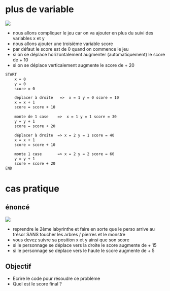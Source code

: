 # plus de variable 

![](https://user.oc-static.com/upload/2022/03/24/16481137434451_FR_4366701_ALGO_STATICS_P1C3-1.jpg)

- nous allons compliquer le jeu car on va ajouter en plus du suivi des variables x et y 
- nous allons ajouter une troisième variable score 
- par défaut le score est de 0 quand on commence le jeu
- si on se déplace horizontalement augmenter (automatiquement) le score de + 10
- si on se déplace verticalement augmente le score de + 20 


```txt
START
    x = 0
    y = 0
    score = 0 

    déplacer à droite   =>  x = 1 y = 0 score = 10 
    x = x + 1
    score = score + 10 
    
    monte de 1 case    =>  x = 1 y = 1 score = 30
    y = y + 1
    score = score + 20 
    
    déplacer à droite  => x = 2 y = 1 score = 40
    x = x + 1
    score = score + 10

    monte 1 case       => x = 2 y = 2 score = 60
    y = y + 1
    score = score + 20
END 
```

# cas pratique 

## énoncé

![](https://user.oc-static.com/upload/2022/03/24/16481140439378_FR_4366701_ALGO_STATICS_P1C3-2.jpg)

- reprendre le 2ème labyrinthe et faire en sorte que le perso arrive au trésor SANS toucher les arbres / pierres et le monstre
- vous devez suivre sa position x et y ainsi que son score
- si le personnage se déplace vers la droite le score augmente de + 15  
- si le personnage se déplace vers le haute le score augmente de + 5

## Objectif 

- Ecrire le code pour résoudre ce problème 
- Quel est le score final ? 
